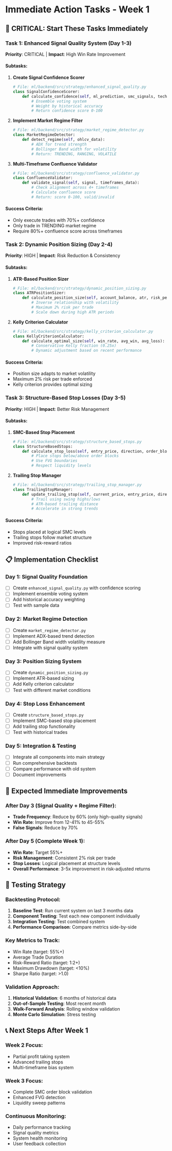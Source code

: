 # Immediate Action Tasks - Week 1

## 🚨 CRITICAL: Start These Tasks Immediately

### Task 1: Enhanced Signal Quality System (Day 1-3)
**Priority**: CRITICAL | **Impact**: High Win Rate Improvement

#### Subtasks:
1. **Create Signal Confidence Scorer**
   ```python
   # File: ml/backend/src/strategy/enhanced_signal_quality.py
   class SignalConfidenceScorer:
       def calculate_confidence(self, ml_prediction, smc_signals, technical_indicators):
           # Ensemble voting system
           # Weight by historical accuracy
           # Return confidence score 0-100
   ```

2. **Implement Market Regime Filter**
   ```python
   # File: ml/backend/src/strategy/market_regime_detector.py
   class MarketRegimeDetector:
       def detect_regime(self, ohlcv_data):
           # ADX for trend strength
           # Bollinger Band width for volatility
           # Return: TRENDING, RANGING, VOLATILE
   ```

3. **Multi-Timeframe Confluence Validator**
   ```python
   # File: ml/backend/src/strategy/confluence_validator.py
   class ConfluenceValidator:
       def validate_signal(self, signal, timeframes_data):
           # Check alignment across 4+ timeframes
           # Calculate confluence score
           # Return: score 0-100, valid/invalid
   ```

#### Success Criteria:
- Only execute trades with 70%+ confidence
- Only trade in TRENDING market regime
- Require 80%+ confluence score across timeframes

### Task 2: Dynamic Position Sizing (Day 2-4)
**Priority**: HIGH | **Impact**: Risk Reduction & Consistency

#### Subtasks:
1. **ATR-Based Position Sizer**
   ```python
   # File: ml/backend/src/strategy/dynamic_position_sizing.py
   class ATRPositionSizer:
       def calculate_position_size(self, account_balance, atr, risk_per_trade=0.02):
           # Inverse relationship with volatility
           # Maximum 2% risk per trade
           # Scale down during high ATR periods
   ```

2. **Kelly Criterion Calculator**
   ```python
   # File: ml/backend/src/strategy/kelly_criterion_calculator.py
   class KellyCriterionCalculator:
       def calculate_optimal_size(self, win_rate, avg_win, avg_loss):
           # Conservative Kelly fraction (0.25x)
           # Dynamic adjustment based on recent performance
   ```

#### Success Criteria:
- Position size adapts to market volatility
- Maximum 2% risk per trade enforced
- Kelly criterion provides optimal sizing

### Task 3: Structure-Based Stop Losses (Day 3-5)
**Priority**: HIGH | **Impact**: Better Risk Management

#### Subtasks:
1. **SMC-Based Stop Placement**
   ```python
   # File: ml/backend/src/strategy/structure_based_stops.py
   class StructureBasedStops:
       def calculate_stop_loss(self, entry_price, direction, order_blocks, fvgs):
           # Place stops below/above order blocks
           # Use FVG boundaries
           # Respect liquidity levels
   ```

2. **Trailing Stop Manager**
   ```python
   # File: ml/backend/src/strategy/trailing_stop_manager.py
   class TrailingStopManager:
       def update_trailing_stop(self, current_price, entry_price, direction, atr):
           # Trail using swing highs/lows
           # ATR-based trailing distance
           # Accelerate in strong trends
   ```

#### Success Criteria:
- Stops placed at logical SMC levels
- Trailing stops follow market structure
- Improved risk-reward ratios

## 📋 Implementation Checklist

### Day 1: Signal Quality Foundation
- [ ] Create `enhanced_signal_quality.py` with confidence scoring
- [ ] Implement ensemble voting system
- [ ] Add historical accuracy weighting
- [ ] Test with sample data

### Day 2: Market Regime Detection
- [ ] Create `market_regime_detector.py`
- [ ] Implement ADX-based trend detection
- [ ] Add Bollinger Band width volatility measure
- [ ] Integrate with signal quality system

### Day 3: Position Sizing System
- [ ] Create `dynamic_position_sizing.py`
- [ ] Implement ATR-based sizing
- [ ] Add Kelly criterion calculator
- [ ] Test with different market conditions

### Day 4: Stop Loss Enhancement
- [ ] Create `structure_based_stops.py`
- [ ] Implement SMC-based stop placement
- [ ] Add trailing stop functionality
- [ ] Test with historical trades

### Day 5: Integration & Testing
- [ ] Integrate all components into main strategy
- [ ] Run comprehensive backtests
- [ ] Compare performance with old system
- [ ] Document improvements

## 🎯 Expected Immediate Improvements

### After Day 3 (Signal Quality + Regime Filter):
- **Trade Frequency**: Reduce by 60% (only high-quality signals)
- **Win Rate**: Improve from 12-41% to 45-55%
- **False Signals**: Reduce by 70%

### After Day 5 (Complete Week 1):
- **Win Rate**: Target 55%+
- **Risk Management**: Consistent 2% risk per trade
- **Stop Losses**: Logical placement at structure levels
- **Overall Performance**: 3-5x improvement in risk-adjusted returns

## 🔧 Testing Strategy

### Backtesting Protocol:
1. **Baseline Test**: Run current system on last 3 months data
2. **Component Testing**: Test each new component individually
3. **Integration Testing**: Test combined system
4. **Performance Comparison**: Compare metrics side-by-side

### Key Metrics to Track:
- Win Rate (target: 55%+)
- Average Trade Duration
- Risk-Reward Ratio (target: 1:2+)
- Maximum Drawdown (target: <10%)
- Sharpe Ratio (target: >1.0)

### Validation Approach:
1. **Historical Validation**: 6 months of historical data
2. **Out-of-Sample Testing**: Most recent month
3. **Walk-Forward Analysis**: Rolling window validation
4. **Monte Carlo Simulation**: Stress testing

## 📞 Next Steps After Week 1

### Week 2 Focus:
- Partial profit taking system
- Advanced trailing stops
- Multi-timeframe bias system

### Week 3 Focus:
- Complete SMC order block validation
- Enhanced FVG detection
- Liquidity sweep patterns

### Continuous Monitoring:
- Daily performance tracking
- Signal quality metrics
- System health monitoring
- User feedback collection
